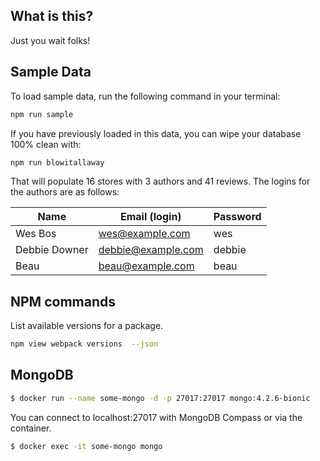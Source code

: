 ## What is this?

Just you wait folks!

## Sample Data

To load sample data, run the following command in your terminal:

```bash
npm run sample
```

If you have previously loaded in this data, you can wipe your database 100% clean with:

```bash
npm run blowitallaway
```

That will populate 16 stores with 3 authors and 41 reviews. The logins for the authors are as follows:

|Name|Email (login)|Password|
|---|---|---|
|Wes Bos|wes@example.com|wes|
|Debbie Downer|debbie@example.com|debbie|
|Beau|beau@example.com|beau|

## NPM commands

List available versions for a package.

```bash
npm view webpack versions  --json
```

## MongoDB

```bash
$ docker run --name some-mongo -d -p 27017:27017 mongo:4.2.6-bionic
```

You can connect to localhost:27017 with MongoDB Compass or via the container.

```bash
$ docker exec -it some-mongo mongo
```